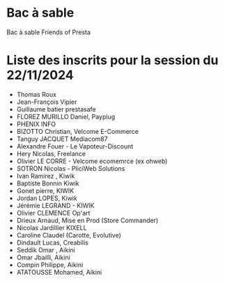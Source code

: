 # Bac à sable
Bac à sable Friends of Presta

# Liste des inscrits pour la session du 22/11/2024

- Thomas Roux
- Jean-François Vipier
- Guillaume batier prestasafe 
- FLOREZ MURILLO Daniel, Payplug
- PHENIX INFO
- BIZOTTO Christian, Velcome E-Commerce
- Tanguy JACQUET Mediacom87
- Alexandre Fouer - Le Vapoteur-Discount
- Hery Nicolas, Freelance
- Olivier LE CORRE - Velcome ecomemrce (ex ohweb)
- SOTRON Nicolas - PliciWeb Solutions
- Ivan Ramirez , Kiwik
- Baptiste Bonnin Kiwik
- Gonet pierre, KIWIK
- Jordan LOPES, Kiwik
- Jérémie LEGRAND - KIWIK
- Olivier CLEMENCE Op'art
- Drieux Arnaud, Mise en Prod (Store Commander)
- Nicolas Jardillier KIXELL
- Caroline Claudel (Carotte, Evolutive)
- Dindault Lucas, Creabilis
- Seddik Omar , Aikini
- Omar Jbailli, Aikini
- Compin Philippe, Aikini
- ATATOUSSE Mohamed, Aikini

